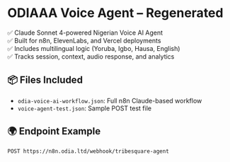 # ODIAAA Voice Agent – Regenerated

✅ Claude Sonnet 4-powered Nigerian Voice AI Agent  
✅ Built for n8n, ElevenLabs, and Vercel deployments  
✅ Includes multilingual logic (Yoruba, Igbo, Hausa, English)  
✅ Tracks session, context, audio response, and analytics

## 📦 Files Included
- `odia-voice-ai-workflow.json`: Full n8n Claude-based workflow
- `voice-agent-test.json`: Sample POST test file

## 🌍 Endpoint Example
`POST https://n8n.odia.ltd/webhook/tribesquare-agent`
